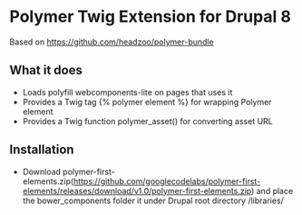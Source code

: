# Polymer Twig Extension for Drupal 8

Based on https://github.com/headzoo/polymer-bundle

## What it does
 - Loads polyfill webcomponents-lite on pages that uses it
 - Provides a Twig tag {% polymer element %} for wrapping Polymer element
 - Provides a Twig function polymer_asset() for converting asset URL

## Installation
 - Download polymer-first-elements.zip(https://github.com/googlecodelabs/polymer-first-elements/releases/download/v1.0/polymer-first-elements.zip) and place the bower_components folder it under Drupal root directory /libraries/
